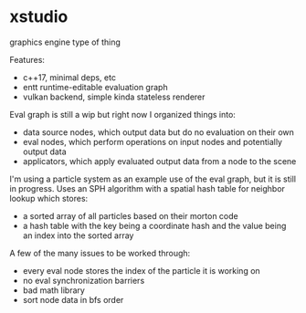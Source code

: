 # xstudio

graphics engine type of thing

Features:
 * c++17, minimal deps, etc
 * entt runtime-editable evaluation graph
 * vulkan backend, simple kinda stateless renderer

Eval graph is still a wip but right now I organized things into:
 * data source nodes, which output data but do no evaluation on their own
 * eval nodes, which perform operations on input nodes and potentially output data
 * applicators, which apply evaluated output data from a node to the scene

I'm using a particle system as an example use of the eval graph, but it is still in progress.
Uses an SPH algorithm with a spatial hash table for neighbor lookup which stores: 
 * a sorted array of all particles based on their morton code
 * a hash table with the key being a coordinate hash and the value being an index into the sorted array 

A few of the many issues to be worked through:
 * every eval node stores the index of the particle it is working on
 * no eval synchronization barriers
 * bad math library
 * sort node data in bfs order